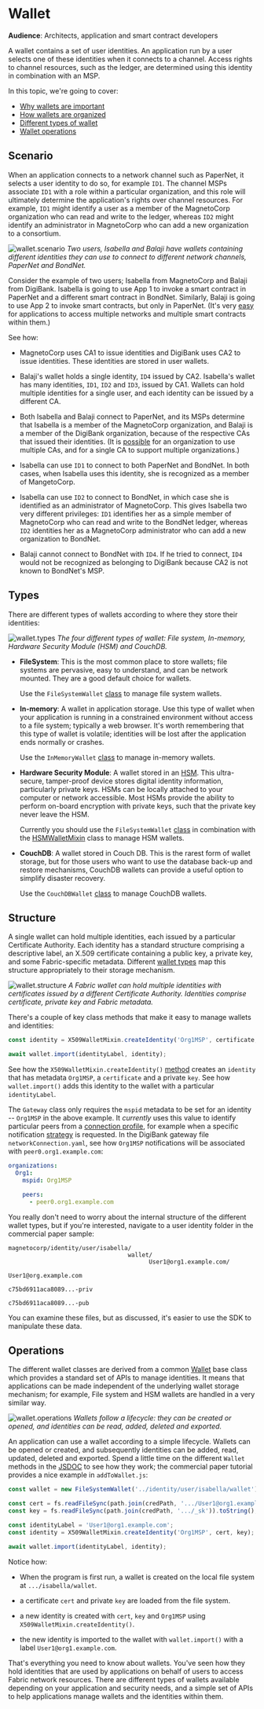 # Wallet

**Audience**: Architects, application and smart contract developers

A wallet contains a set of user identities. An application run by a user selects
one of these identities when it connects to a channel. Access rights to channel
resources, such as the ledger, are determined using this identity in combination
with an MSP.

In this topic, we're going to cover:

* [Why wallets are important](#scenario)
* [How wallets are organized](#structure)
* [Different types of wallet](#types)
* [Wallet operations](#operations)

## Scenario

When an application connects to a network channel such as PaperNet, it selects a
user identity to do so, for example `ID1`. The channel MSPs associate `ID1` with
a role within a particular organization, and this role will ultimately determine
the application's rights over channel resources. For example, `ID1` might
identify a user as a member of the MagnetoCorp organization who can read and
write to the ledger, whereas `ID2` might identify an administrator in
MagnetoCorp who can add a new organization to a consortium.

![wallet.scenario](./develop.diagram.10.png) *Two users, Isabella and Balaji
have wallets containing different identities they can use to connect to
different network channels, PaperNet and BondNet.*

Consider the example of two users; Isabella from MagnetoCorp and Balaji from
DigiBank.  Isabella is going to use App 1 to invoke a smart contract in PaperNet
and a different smart contract in BondNet.  Similarly, Balaji is going to use
App 2 to invoke smart contracts, but only in PaperNet. (It's very
[easy](./application.html#construct-request) for applications to access multiple
networks and multiple smart contracts within them.)

See how:

* MagnetoCorp uses CA1 to issue identities and DigiBank uses CA2 to issue
  identities. These identities are stored in user wallets.

* Balaji's wallet holds a single identity, `ID4` issued by CA2. Isabella's
  wallet has many identities, `ID1`, `ID2` and `ID3`, issued by CA1. Wallets
  can hold multiple identities for a single user, and each identity can be
  issued by a different CA.

* Both Isabella and Balaji connect to PaperNet, and its MSPs determine that
  Isabella is a member of the MagnetoCorp organization, and Balaji is a member
  of the DigiBank organization, because of the respective CAs that issued their
  identities. (It is
  [possible](../membership/membership.html#mapping-msps-to-organizations) for an
  organization to use multiple CAs, and for a single CA to support multiple
  organizations.)

* Isabella can use `ID1` to connect to both PaperNet and BondNet. In both cases,
  when Isabella uses this identity, she is recognized as a member of
  MangetoCorp.

* Isabella can use `ID2` to connect to BondNet, in which case she is identified
  as an administrator of MagnetoCorp. This gives Isabella two very different
  privileges: `ID1` identifies her as a simple member of MagnetoCorp who can
  read and write to the BondNet ledger, whereas `ID2` identities her as a
  MagnetoCorp administrator who can add a new organization to BondNet.

* Balaji cannot connect to BondNet with `ID4`. If he tried to connect, `ID4`
  would not be recognized as belonging to DigiBank because CA2 is not known to
  BondNet's MSP.

## Types

There are different types of wallets according to where they store their
identities:

![wallet.types](./develop.diagram.12.png) *The four different types of wallet:
File  system, In-memory, Hardware Security Module (HSM) and CouchDB.*

* **FileSystem**: This is the most common place to store wallets; file systems
  are pervasive, easy to understand, and can be network mounted. They are a good
  default choice for wallets.

  Use the `FileSystemWallet`
  [class](https://fabric-sdk-node.github.io/master/module-fabric-network.FileSystemWallet.html)
  to manage file system wallets.


* **In-memory**: A wallet in application storage. Use this type of wallet when
  your application is running in a constrained environment without access to a
  file system; typically a web browser. It's worth remembering that this type of
  wallet is volatile; identities will be lost after the application ends
  normally or crashes.

  Use the `InMemoryWallet`
  [class](https://fabric-sdk-node.github.io/master/module-fabric-network.InMemoryWallet.html)
  to manage in-memory wallets.


* **Hardware Security Module**: A wallet stored in an
  [HSM](https://en.wikipedia.org/wiki/Hardware_security_module). This
  ultra-secure, tamper-proof device stores digital identity information,
  particularly private keys. HSMs can be locally attached to your computer or
  network accessible. Most HSMs provide the ability to perform on-board
  encryption with private keys, such that the private key never leave the HSM.

  Currently you should use the `FileSystemWallet`
  [class](https://fabric-sdk-node.github.io/master/module-fabric-network.FileSystemWallet.html)
  in combination with the
  [HSMWalletMixin](https://fabric-sdk-node.github.io/master/module-fabric-network.HSMWalletMixin.html)
  class to manage HSM wallets.


* **CouchDB**: A wallet stored in Couch DB. This is the rarest form of wallet
  storage, but for those users who want to use the database back-up and restore
  mechanisms, CouchDB wallets can provide a useful option to simplify disaster
  recovery.

  Use the `CouchDBWallet`
  [class](https://fabric-sdk-node.github.io/master/module-fabric-network.CouchDBWallet.html)
  to manage CouchDB wallets.

## Structure

A single wallet can hold multiple identities, each issued by a particular
Certificate Authority. Each identity has a standard structure comprising a
descriptive label, an X.509 certificate containing a public key, a private key,
and some Fabric-specific metadata. Different [wallet types](#types) map this
structure appropriately to their storage mechanism.

![wallet.structure](./develop.diagram.11.png) *A Fabric wallet can hold multiple
identities with certificates issued by a different Certificate Authority.
Identities comprise certificate, private key and Fabric metadata.*

There's a couple of key class methods that make it easy to manage wallets and
identities:

```JavaScript
const identity = X509WalletMixin.createIdentity('Org1MSP', certificate, key);

await wallet.import(identityLabel, identity);
```

 See how the `X509WalletMixin.createIdentity()`
[method](https://fabric-sdk-node.github.io/master/module-fabric-network.X509WalletMixin.html)
creates an `identity` that has metadata `Org1MSP`, a `certificate` and a private
`key`. See how `wallet.import()` adds this identity to the wallet with a
particular `identityLabel`.

The `Gateway` class only requires the `mspid` metadata to be set for an identity
-- `Org1MSP` in the above example. It *currently* uses this value to identify
particular peers from a [connection profile](./connectionprofile.html), for
example when a specific notification [strategy](./connectoptions.html) is
requested. In the DigiBank gateway file `networkConnection.yaml`, see how
`Org1MSP` notifications will be associated with `peer0.org1.example.com`:

```yaml
organizations:
  Org1:
    mspid: Org1MSP

    peers:
      - peer0.org1.example.com
```

You really don't need to worry about the internal structure of the different
wallet types, but if you're interested, navigate to a user identity folder in
the commercial paper sample:

```
magnetocorp/identity/user/isabella/
                                  wallet/
                                        User1@org1.example.com/
                                                              User1@org.example.com
                                                              c75bd6911aca8089...-priv
                                                              c75bd6911aca8089...-pub
```

You can examine these files, but as discussed, it's easier to use the SDK to
manipulate these data.

## Operations

The different wallet classes are derived from a common
[Wallet](https://fabric-sdk-node.github.io/master/module-fabric-network.Wallet.html)
base class which provides a standard set of APIs to manage identities. It means
that applications can be made independent of the underlying wallet storage
mechanism; for example, File system and HSM wallets are handled in a very
similar way.

![wallet.operations](./develop.diagram.13.png) *Wallets follow a
lifecycle: they can be created or opened, and identities can be read, added,
deleted and exported.*

An application can use a wallet according to a simple lifecycle. Wallets can be
opened or created, and subsequently identities can be added, read, updated,
deleted and exported. Spend a little time on the different `Wallet` methods in
the
[JSDOC](https://fabric-sdk-node.github.io/master/module-fabric-network.Wallet.html)
to see how they work; the commercial paper tutorial provides a nice example in
`addToWallet.js`:

```JavaScript
const wallet = new FileSystemWallet('../identity/user/isabella/wallet');

const cert = fs.readFileSync(path.join(credPath, '.../User1@org1.example.com-cert.pem')).toString();
const key = fs.readFileSync(path.join(credPath, '.../_sk')).toString();

const identityLabel = 'User1@org1.example.com';
const identity = X509WalletMixin.createIdentity('Org1MSP', cert, key);

await wallet.import(identityLabel, identity);
```

Notice how:

* When the program is first run, a wallet is created on the local file system at
  `.../isabella/wallet`.

* a certificate `cert` and private `key` are loaded from the file system.

* a new identity is created with `cert`, `key` and `Org1MSP` using
  `X509WalletMixin.createIdentity()`.

* the new identity is imported to the wallet with `wallet.import()` with a label
  `User1@org1.example.com`.

That's everything you need to know about wallets. You've seen how they hold
identities that are used by applications on behalf of users to access Fabric
network resources. There are different types of wallets available depending on
your application and security needs, and a simple set of APIs to help
applications manage wallets and the identities within them.

<!--- Licensed under Creative Commons Attribution 4.0 International License
https://creativecommons.org/licenses/by/4.0/ -->
